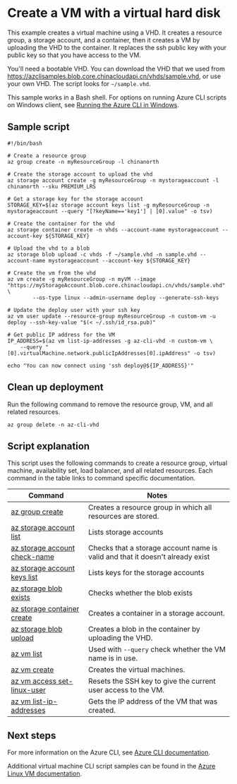 <properties
    pageTitle="Azure CLI Script Sample - Create a VM with a VHD  | Azure"
    description="Azure CLI Script Sample - Create a VM using a virtual hard disk."
    services="virtual-machines-linux"
    documentationcenter="virtual-machines"
    author="allclark"
    manager="douge"
    editor="tysonn"
    tags="azure-service-management" />
<tags
    ms.assetid=""
    ms.service="virtual-machines-linux"
    ms.devlang="na"
    ms.topic="article"
    ms.tgt_pltfrm="vm-linux"
    ms.workload="infrastructure"
    ms.date="03/09/2017"
    wacn.date=""
    ms.author="allclark" />

# Create a VM with a virtual hard disk

This example creates a virtual machine using a VHD.
It creates a resource group, a storage account, and a container,
then it creates a VM by uploading the VHD to the container.
It replaces the ssh public key with your public key so that you have access to the VM.

You'll need a bootable VHD.
You can download the VHD that we used from https://azclisamples.blob.core.chinacloudapi.cn/vhds/sample.vhd,
or use your own VHD. The script looks for `~/sample.vhd`.

This sample works in a Bash shell. For options on running Azure CLI scripts on Windows client, see [Running the Azure CLI in Windows](/documentation/articles/virtual-machines-windows-cli-options/).

## Sample script

    #!/bin/bash

    # Create a resource group
    az group create -n myResourceGroup -l chinanorth

    # Create the storage account to upload the vhd
    az storage account create -g myResourceGroup -n mystorageaccount -l chinanorth --sku PREMIUM_LRS

    # Get a storage key for the storage account
    STORAGE_KEY=$(az storage account keys list -g myResourceGroup -n mystorageaccount --query "[?keyName=='key1'] | [0].value" -o tsv)

    # Create the container for the vhd
    az storage container create -n vhds --account-name mystorageaccount --account-key ${STORAGE_KEY}

    # Upload the vhd to a blob
    az storage blob upload -c vhds -f ~/sample.vhd -n sample.vhd --account-name mystorageaccount --account-key ${STORAGE_KEY}

    # Create the vm from the vhd
    az vm create -g myResourceGroup -n myVM --image "https://myStorageAccount.blob.core.chinacloudapi.cn/vhds/sample.vhd" \
            --os-type linux --admin-username deploy --generate-ssh-keys

    # Update the deploy user with your ssh key
    az vm user update --resource-group myResourceGroup -n custom-vm -u deploy --ssh-key-value "$(< ~/.ssh/id_rsa.pub)"

    # Get public IP address for the VM
    IP_ADDRESS=$(az vm list-ip-addresses -g az-cli-vhd -n custom-vm \
        --query "[0].virtualMachine.network.publicIpAddresses[0].ipAddress" -o tsv)

    echo "You can now connect using 'ssh deploy@${IP_ADDRESS}'"

## Clean up deployment 

Run the following command to remove the resource group, VM, and all related resources.

    az group delete -n az-cli-vhd

## Script explanation

This script uses the following commands to create a resource group, virtual machine, availability set, load balancer, and all related resources. Each command in the table links to command specific documentation.

| Command | Notes |
|---|---|
| [az group create](https://docs.microsoft.com/cli/azure/group#create) | Creates a resource group in which all resources are stored. |
| [az storage account list](https://docs.microsoft.com/cli/azure/storage/account#list) | Lists storage accounts |
| [az storage account check-name](https://docs.microsoft.com/cli/azure/storage/account#check-name) | Checks that a storage account name is valid and that it doesn't already exist |
| [az storage account keys list](https://docs.microsoft.com/cli/azure/storage/account/keys#list) | Lists keys for the storage accounts |
| [az storage blob exists](https://docs.microsoft.com/cli/azure/storage/blob#exists) | Checks whether the blob exists |
| [az storage container create](https://docs.microsoft.com/cli/azure/storage/container#create) | Creates a container in a storage account. |
| [az storage blob upload](https://docs.microsoft.com/cli/azure/storage/blob#upload) | Creates a blob in the container by uploading the VHD. |
| [az vm list](https://docs.microsoft.com/cli/azure/vm#list) | Used with `--query` check whether the VM name is in use. | 
| [az vm create](https://docs.microsoft.com/cli/azure/vm/availability-set#create) | Creates the virtual machines. |
| [az vm access set-linux-user](https://docs.microsoft.com/cli/azure/vm/access#set-linux-user) | Resets the SSH key to give the current user access to the VM. |
| [az vm list-ip-addresses](https://docs.microsoft.com/cli/azure/vm#list-ip-addresses) | Gets the IP address of the VM that was created. |

## Next steps

For more information on the Azure CLI, see [Azure CLI documentation](https://docs.microsoft.com/cli/azure/overview).

Additional virtual machine CLI script samples can be found in the [Azure Linux VM documentation](/documentation/articles/virtual-machines-linux-cli-samples/).